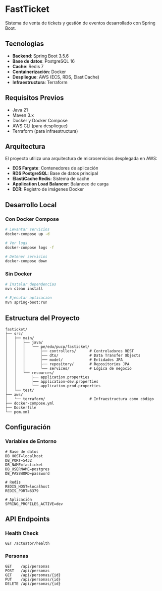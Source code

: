 # FastTicket

Sistema de venta de tickets y gestión de eventos desarrollado con Spring Boot.

## Tecnologías

- **Backend**: Spring Boot 3.5.6
- **Base de datos**: PostgreSQL 16
- **Cache**: Redis 7
- **Containerización**: Docker
- **Despliegue**: AWS (ECS, RDS, ElastiCache)
- **Infraestructura**: Terraform

## Requisitos Previos

- Java 21
- Maven 3.x
- Docker y Docker Compose
- AWS CLI (para despliegue)
- Terraform (para infraestructura)

## Arquitectura

El proyecto utiliza una arquitectura de microservicios desplegada en AWS:

- **ECS Fargate**: Contenedores de aplicación
- **RDS PostgreSQL**: Base de datos principal
- **ElastiCache Redis**: Sistema de cache
- **Application Load Balancer**: Balanceo de carga
- **ECR**: Registro de imágenes Docker

## Desarrollo Local

### Con Docker Compose

```bash
# Levantar servicios
docker-compose up -d

# Ver logs
docker-compose logs -f

# Detener servicios
docker-compose down
```

### Sin Docker

```bash
# Instalar dependencias
mvn clean install

# Ejecutar aplicación
mvn spring-boot:run
```

## Estructura del Proyecto

```
fasticket/
├── src/
│   ├── main/
│   │   ├── java/
│   │   │   └── pe/edu/pucp/fasticket/
│   │   │       ├── controllers/      # Controladores REST
│   │   │       ├── dto/              # Data Transfer Objects
│   │   │       ├── model/            # Entidades JPA
│   │   │       ├── repository/       # Repositorios JPA
│   │   │       └── services/         # Lógica de negocio
│   │   └── resources/
│   │       ├── application.properties
│   │       ├── application-dev.properties
│   │       └── application-prod.properties
│   └── test/
├── aws/
│   └── terraform/                    # Infraestructura como código
├── docker-compose.yml
├── Dockerfile
└── pom.xml
```

## Configuración

### Variables de Entorno

```env
# Base de datos
DB_HOST=localhost
DB_PORT=5432
DB_NAME=fasticket
DB_USERNAME=postgres
DB_PASSWORD=password

# Redis
REDIS_HOST=localhost
REDIS_PORT=6379

# Aplicación
SPRING_PROFILES_ACTIVE=dev
```

## API Endpoints

### Health Check
```
GET /actuator/health
```

### Personas
```
GET    /api/personas
POST   /api/personas
GET    /api/personas/{id}
PUT    /api/personas/{id}
DELETE /api/personas/{id}
```

